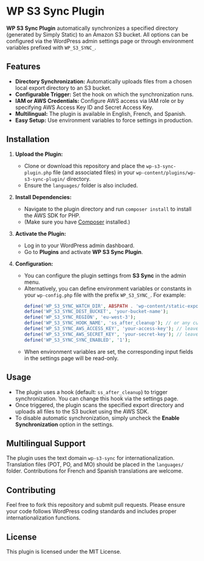 # WP S3 Sync Plugin

**WP S3 Sync Plugin** automatically synchronizes a specified directory (generated by Simply Static) to an Amazon S3 bucket. All options can be configured via the WordPress admin settings page or through environment variables prefixed with `WP_S3_SYNC_`.

## Features

- **Directory Synchronization:** Automatically uploads files from a chosen local export directory to an S3 bucket.
- **Configurable Trigger:** Set the hook on which the synchronization runs.
- **IAM or AWS Credentials:** Configure AWS access via IAM role or by specifying AWS Access Key ID and Secret Access Key.
- **Multilingual:** The plugin is available in English, French, and Spanish.
- **Easy Setup:** Use environment variables to force settings in production.

## Installation

1. **Upload the Plugin:**
   - Clone or download this repository and place the `wp-s3-sync-plugin.php` file (and associated files) in your `wp-content/plugins/wp-s3-sync-plugin/` directory.
   - Ensure the `languages/` folder is also included.

2. **Install Dependencies:**
   - Navigate to the plugin directory and run `composer install` to install the AWS SDK for PHP.
   - (Make sure you have [Composer](https://getcomposer.org/) installed.)

3. **Activate the Plugin:**
   - Log in to your WordPress admin dashboard.
   - Go to **Plugins** and activate **WP S3 Sync Plugin**.

4. **Configuration:**
   - You can configure the plugin settings from **S3 Sync** in the admin menu.
   - Alternatively, you can define environment variables or constants in your `wp-config.php` file with the prefix `WP_S3_SYNC_`. For example:
     ```php
     define('WP_S3_SYNC_WATCH_DIR', ABSPATH . 'wp-content/static-export');
     define('WP_S3_SYNC_DEST_BUCKET', 'your-bucket-name');
     define('WP_S3_SYNC_REGION', 'eu-west-3');
     define('WP_S3_SYNC_HOOK_NAME', 'ss_after_cleanup'); // or any custom hook
     define('WP_S3_SYNC_AWS_ACCESS_KEY', 'your-access-key'); // leave empty to use IAM role
     define('WP_S3_SYNC_AWS_SECRET_KEY', 'your-secret-key'); // leave empty to use IAM role
     define('WP_S3_SYNC_SYNC_ENABLED', '1');
     ```
   - When environment variables are set, the corresponding input fields in the settings page will be read-only.

## Usage

- The plugin uses a hook (default: `ss_after_cleanup`) to trigger synchronization. You can change this hook via the settings page.
- Once triggered, the plugin scans the specified export directory and uploads all files to the S3 bucket using the AWS SDK.
- To disable automatic synchronization, simply uncheck the **Enable Synchronization** option in the settings.

## Multilingual Support

The plugin uses the text domain `wp-s3-sync` for internationalization. Translation files (POT, PO, and MO) should be placed in the `languages/` folder. Contributions for French and Spanish translations are welcome.

## Contributing

Feel free to fork this repository and submit pull requests. Please ensure your code follows WordPress coding standards and includes proper internationalization functions.

## License

This plugin is licensed under the MIT License.
